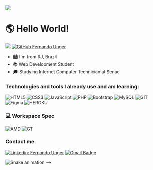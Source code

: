 ![](https://media.discordapp.net/attachments/938167899233857537/965359167885950976/bannerugr.png?width=977&height=293)



# 🌎 Hello World!

![](https://komarev.com/ghpvc/?username=your-github-fernandounger&color=B06F0D)
[![GitHub Fernando Unger]( https://img.shields.io/github/followers/fernandounger?label=follow&style=social)](https://github.com/fernandounger)

 - 🏙️ I'm from RJ, Brazil
- 📚 Web Development Student
- 🎓 Studying Internet Computer Technician at Senac

### Technologies and tools I already use and am learning:

![HTML5](https://img.shields.io/badge/HTML5-E34F26?style=for-the-badge&logo=html5&logoColor=white)
![CSS3](https://img.shields.io/badge/CSS3-1572B6?style=for-the-badge&logo=css3&logoColor=white)
![JavaScript](https://img.shields.io/badge/JavaScript-F7DF1E?style=for-the-badge&logo=javascript&logoColor=black)
![PHP](https://img.shields.io/badge/PHP-777BB4?style=for-the-badge&logo=php&logoColor=white)
![Bootstrap](https://img.shields.io/badge/Bootstrap-563D7C?style=for-the-badge&logo=bootstrap&logoColor=white)
![MySQL](https://img.shields.io/badge/MySQL-D96C13?style=for-the-badge&logo=mysql&logoColor=white)
![GIT](https://img.shields.io/badge/GIT-E94E31?style=for-the-badge&logo=git&logoColor=white)
![Figma](https://img.shields.io/badge/FIGMA-9D56F7?style=for-the-badge&logo=git&logoColor=white)
![HEROKU](https://img.shields.io/badge/Heroku-430098?style=for-the-badge&logo=heroku&logoColor=white)


### 💻 Workspace Spec

![AMD](https://img.shields.io/badge/AMD-FX_6300-ED1C24?style=for-the-badge&logo=amd&logoColor=white)
![GT](https://img.shields.io/badge/NVIDIA-9800GT-GT?style=for-the-badge&logo=nvidia&logoColor=white)


### Contact me


[![Linkedin: Fernando Unger](https://img.shields.io/badge/-LINKEDIN-0077B5?style=for-the-badge&logo=linkedin&logoColor=white&link=https://www.linkedin.com/in/fernandounger/)](https://www.linkedin.com/in/fernandounger/)
[![Gmail Badge](https://img.shields.io/badge/Gmail-f70505?style=for-the-badge&logo=gmail&logoColor=white&link=mailto:fdasilvaunger@gmail.com)](mailto:fdasilvaunger@gmail.com)

![Snake animation](https://github.com/fernandounger/fernandounger/blob/output/github-contribution-grid-snake.svg) -->